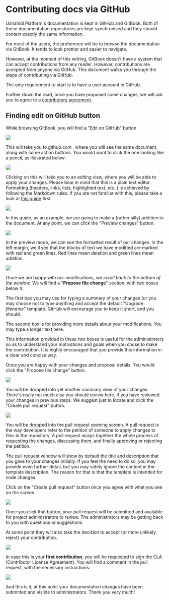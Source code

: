 # Contributing docs via GitHub

Ushahidi Platform's documentation is kept in GitHub and GitBook. Both of these documentation repositories are kept synchronised and they should contain exactly the same information.

For most of the users, the preference will be to browse the documentation via GitBook. It tends to look prettier and easier to navigate.

However, at the moment of this writing, GitBook doesn't have a system that can accept contributions from any reader. However, contributions are accepted from anyone via GitHub. This document walks you through the steps of contributing via GitHub.

The only requirement to start is to have a user account in GitHub.

Further down the road, once you have proposed some changes, we will ask you to agree to a [contributors agreement](https://docs.google.com/forms/d/e/1FAIpQLScqz\_EQbz\_CYlSHffnGx7p2GdqP23FmbACwocIWejEHYLyzdg/viewform).

## Finding edit on GitHub button

While browsing GitBook, you will find a "Edit on GitHub" button

![](<../../.gitbook/assets/github-1 (1) (1) (2) (1) (1).png>)

This will take you to github.com , where you will see the same document, along with some action buttons. You would want to click the one looking like a pencil, as illustrated below:

![](<../../.gitbook/assets/github-2 (2) (1) (2) (1) (1).png>)

Clicking on this will take you to an editing view, where you will be able to apply your changes. Please bear in mind that this is a plain text editor. Formatting (headers, links, lists, highlighted text, etc..) is achieved by following the Markdown rules. If you are not familiar with this, please take a look at [this guide](https://guides.github.com/features/mastering-markdown/) first.

![](<../../.gitbook/assets/github-3 (1) (1) (2) (4).png>)

In this guide, as an example, we are going to make a (rather silly) addition to the document. At any point, we can click the "Preview changes" button.

![](<../../.gitbook/assets/github-4 (1) (2) (1) (1).png>)

In the preview mode, we can see the formatted result of our changes. In the left margin, we'll see that the blocks of text we have modified are marked with red and green lines. Red lines mean deletion and green lines mean addition.

![](<../../.gitbook/assets/github-5 (1) (1) (1) (2) (1) (1).png>)

Once we are happy with our modifications, we _scroll back to the bottom of the window_. We will find a "**Propose file change**" section, with two boxes below it.

The first box you may use for typing a summary of your changes (or you may choose not to type anything and accept the default "Upgrade _filename_" template. GitHub will encourage you to keep it short, and you should.

The second box is for providing more details about your modifications. You may type a longer text here.

This information provided in these two boxes is useful for the administrators so as to understand your motivations and goals when you chose to make the contribution. It is highly encouraged that you provide this information in a clear and concise way.

Once you are happy with your changes and proposal details. You would click the "Propose file change" button.

![](<../../.gitbook/assets/github-6 (1) (1) (1) (2) (1) (1).png>)

You will be dropped into yet another summary view of your changes. There's really not much else you should review here, if you have reviewed your changes in previous steps. We suggest just to locate and click the "Create pull request" button.

![](<../../.gitbook/assets/github-7 (1) (2) (2).png>)

You will be dropped into the pull request opening screen. A pull request is the way developers refer to the petition of someone to apply changes to files in the repository. A pull request wraps together the whole process of requesting the changes, discussing them, and finally approving or rejecting the petition.

The pull request window will show by default the title and description that you gave to your changes initially. If you feel the need to do so, you may provide even further detail, but you may safely ignore the content in the template description. The reason for that is that the template is intended for code changes.

Click on the "Create pull request" button once you agree with what you see on the screen.

![](<../../.gitbook/assets/github-8 (1) (2) (3).png>)

Once you click that button, your pull request will be submitted and available for project administrators to review. The administrators may be getting back to you with questions or suggestions.

At some point they will also take the decision to accept (or more unlikely, reject) your contribution.

![](<../../.gitbook/assets/github-9 (1) (1) (1) (2) (3).png>)

In case this is your **first contribution**, you will be requested to sign the CLA (Contributor License Agreement). You will find a comment in the pull request, with the necessary instructions:

![](<../../.gitbook/assets/github-10 (1) (1) (1) (2) (3).png>)

And this is it, at this point your documentation changes have been submitted and visible to administrators. Thank you very much!
